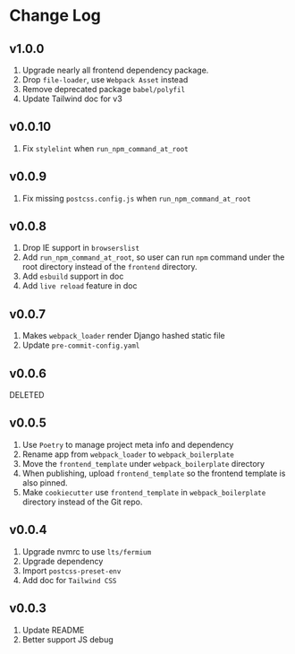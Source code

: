 # Change Log

## v1.0.0

1. Upgrade nearly all frontend dependency package.
1. Drop `file-loader`, use `Webpack Asset` instead
1. Remove deprecated package `babel/polyfil`
1. Update Tailwind doc for v3

## v0.0.10

1. Fix `stylelint` when `run_npm_command_at_root`

## v0.0.9

1. Fix missing `postcss.config.js` when `run_npm_command_at_root`

## v0.0.8

1. Drop IE support in `browserslist`
1. Add `run_npm_command_at_root`, so user can run `npm` command under the root directory instead of the `frontend` directory.
1. Add `esbuild` support in doc
1. Add `live reload` feature in doc

## v0.0.7

1. Makes `webpack_loader` render Django hashed static file
1. Update `pre-commit-config.yaml`

## v0.0.6

DELETED

## v0.0.5

1. Use `Poetry` to manage project meta info and dependency
1. Rename app from `webpack_loader` to `webpack_boilerplate`
1. Move the `frontend_template` under `webpack_boilerplate` directory
1. When publishing, upload `frontend_template` so the frontend template is also pinned.
1. Make `cookiecutter` use `frontend_template` in `webpack_boilerplate` directory instead of the Git repo.

## v0.0.4

1. Upgrade nvmrc to use `lts/fermium`
1. Upgrade dependency
1. Import `postcss-preset-env`
1. Add doc for `Tailwind CSS`

## v0.0.3

1. Update README
1. Better support JS debug
